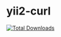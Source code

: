 # yii2-curl

[![Total Downloads](https://img.shields.io/packagist/dt/sorokinmedia/yii2-curl.svg)](https://packagist.org/packages/sorokinmedia/yii2-curl)
